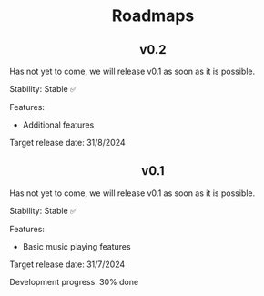 <h1 align="center">Roadmaps</h1>

<h2 align="center">v0.2</h2>

Has not yet to come, we will release v0.1 as soon as it is possible.

Stability: Stable ✅

Features:

- Additional features

Target release date: 31/8/2024

<h2 align="center">v0.1</h2>

Has not yet to come, we will release v0.1 as soon as it is possible.

Stability: Stable ✅

Features:

- Basic music playing features

Target release date: 31/7/2024

Development progress: 30% done
